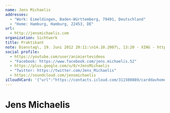 ```yaml
---
name: Jens Michaelis
addresses:
  - "Work: Eimeldingen, Baden-Württemberg, 79491, Deutschland"
  - "Home: Hamburg, Hamburg, 22453, DE"
url:
  - http://jensmichaelis.com
organization: Sichtwerk
title: Praktikant
note: Dienstag\, 19. Juni 2012 20:11:\n14.10.2007\, 13:20 - XING - http://www.xing.com\n------------------------------------------------------------------\n14.10.2007\, 13:20 - XING - http://www.xing.com
social profile:
  - https://youtube.com/user/animiertevideos
  - "Facebook: https://www.facebook.com/jens.michaelis.52"
  - https://plus.google.com/u/0/+JensMichaelis
  - "Twitter: https://twitter.com/Jens_Michaelis"
  - https://soundcloud.com/jensmichaelis
iCloudVCard: '{"url":"https://contacts.icloud.com/311500889/carddavhome/card/NjFiNDgyODgtMWRmNC00ZGY4LWIwMzItYWVhOTFkZjZkNDRl.vcf","etag":"\"kmfhd4wr\"","data":"BEGIN:VCARD\r\nVERSION:3.0\r\nFN:\r\nN:Michaelis;Jens;;;\r\nUID:61b48288-1df4-4df8-b032-aea91df6d44e\r\nADR;TYPE=WORK:;;;Eimeldingen;Baden-Württemberg;79491;Deutschland;\r\nADR;TYPE=HOME:;;;Hamburg;Hamburg;22453;DE;\r\nitem0.X-ABLABEL:youtube\r\nitem3.X-ABLABEL:google\r\nitem4.X-ABLABEL:soundcloud\r\nitem7.X-ABLABEL:Home Page\r\nPRODID:ez-vcard 0.9.13-fc\r\nREV:2025-04-03T22:13:08Z\r\nURL:http://jensmichaelis.com\r\nORG:Sichtwerk;\r\nTITLE:Praktikant\r\nNOTE:Dienstag\\, 19. Juni 2012 20:11:\\n14.10.2007\\, 13:20 - XING - http://ww\r\n w.xing.com\\n---------------------------------------------------------------\r\n ---\\n14.10.2007\\, 13:20 - XING - http://www.xing.com\r\nitem0.X-SOCIALPROFILE;X-USER=animiertevideos:https://youtube.com/user/animi\r\n ertevideos\r\nX-SOCIALPROFILE;TYPE=facebook;X-USER=jens.michaelis.52:https://www.facebook\r\n .com/jens.michaelis.52\r\nitem3.X-SOCIALPROFILE;X-USER=JensMichaelis:https://plus.google.com/u/0/+Jen\r\n sMichaelis\r\nX-SOCIALPROFILE;TYPE=twitter;X-USER=Jens_Michaelis:https://twitter.com/Jens\r\n _Michaelis\r\nitem4.X-SOCIALPROFILE;X-USER=jensmichaelis:https://soundcloud.com/jensmicha\r\n elis\r\n;TYPE=jpeg;VALUE=uri:https://gateway.icloud.com/contacts/311500889/ck/card/\r\n f408b43a88aca8465bbe35e77e31eeca\r\nEND:VCARD"}'
---
```

# Jens Michaelis